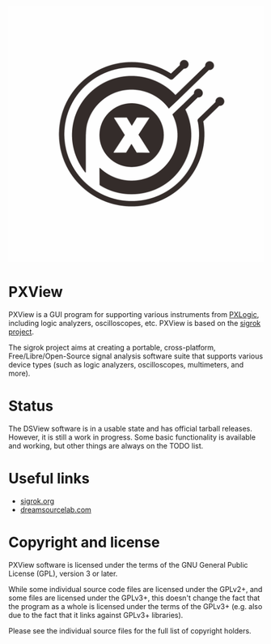 ![PXLogic](PXView/icons/logo.svg)


# PXView 
PXView is a GUI program for supporting various instruments from [PXLogic](https://github.com/PXLogic/PXView), including logic analyzers, oscilloscopes, etc. PXView is based on the [sigrok project](https://sigrok.org).

The sigrok project aims at creating a portable, cross-platform, Free/Libre/Open-Source signal analysis software suite that supports various device types (such as logic analyzers, oscilloscopes, multimeters, and more).

# Status

The DSView software is in a usable state and has official tarball releases. However, it is still a work in progress. Some basic functionality is available and working, but other things are always on the TODO list.

# Useful links

- [sigrok.org](https://sigrok.org)
- [dreamsourcelab.com](https://www.dreamsourcelab.com)


# Copyright and license

PXView software is licensed under the terms of the GNU General Public License
(GPL), version 3 or later.

While some individual source code files are licensed under the GPLv2+, and
some files are licensed under the GPLv3+, this doesn't change the fact that
the program as a whole is licensed under the terms of the GPLv3+ (e.g. also
due to the fact that it links against GPLv3+ libraries).

Please see the individual source files for the full list of copyright holders.

